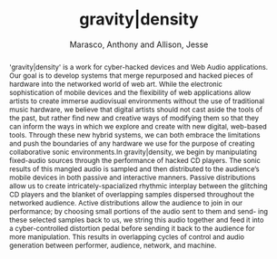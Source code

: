 ---
title: "gravity|density"
abstract: "'gravity|density' is a work for cyber-hacked devices and Web Audio applications. Our goal is to develop systems that merge repurposed and hacked pieces of hardware into the networked world of web art. While the electronic sophistication of mobile devices and the flexibility of web applications allow artists to create immerse audiovisual environments without the use of traditional music hardware, we believe that digital artists should not cast aside the tools of the past, but rather find new and creative ways of modifying them so that they can inform the ways in which we explore and create with new digital, web-based tools. Through these new hybrid systems, we can both embrace the limitations and push the boundaries of any hardware we use for the purpose of creating collaborative sonic environments.In gravity|density, we begin by manipulating fixed-audio sources through the performance of hacked CD players. The sonic results of this mangled audio is sampled and then distributed to the audience’s mobile devices in both passive and interactive manners. Passive distributions allow us to create intricately-spacialized rhythmic interplay between the glitching CD players and the blanket of overlapping samples dispersed throughout the networked audience. Active distributions allow the audience to join in our performance; by choosing small portions of the audio sent to them and send- ing these selected samples back to us, we string this audio together and feed it into a cyber-controlled distortion pedal before sending it back to the audience for more manipulation. This results in overlapping cycles of control and audio generation between performer, audience, network, and machine."
address: "Trondheim, Norway"
booktitle: "Proceedings of the International Web Audio Conference"
editor: "Xambó, Anna and Martín, Sara R. and Roma, Gerard"
month: "December"
publisher: "NTNU"
series: "WAC '19"
pages: "164--165"
id: "2019_61"
author: "Marasco, Anthony and Allison, Jesse"
webAuthor: "Anthony Marasco, Jesse Allison"
track: "Performance"
year: "2019"
tags: year2019
media: https://youtu.be/ZevQMrmeY3I
pdflink: "/_data/papers/pdf/2019/2019_61.pdf"
ISSN: "2663-5844"
---